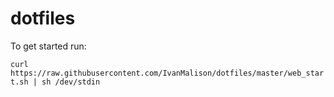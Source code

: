 dotfiles
========
To get started run:


``curl https://raw.githubusercontent.com/IvanMalison/dotfiles/master/web_start.sh | sh /dev/stdin``
